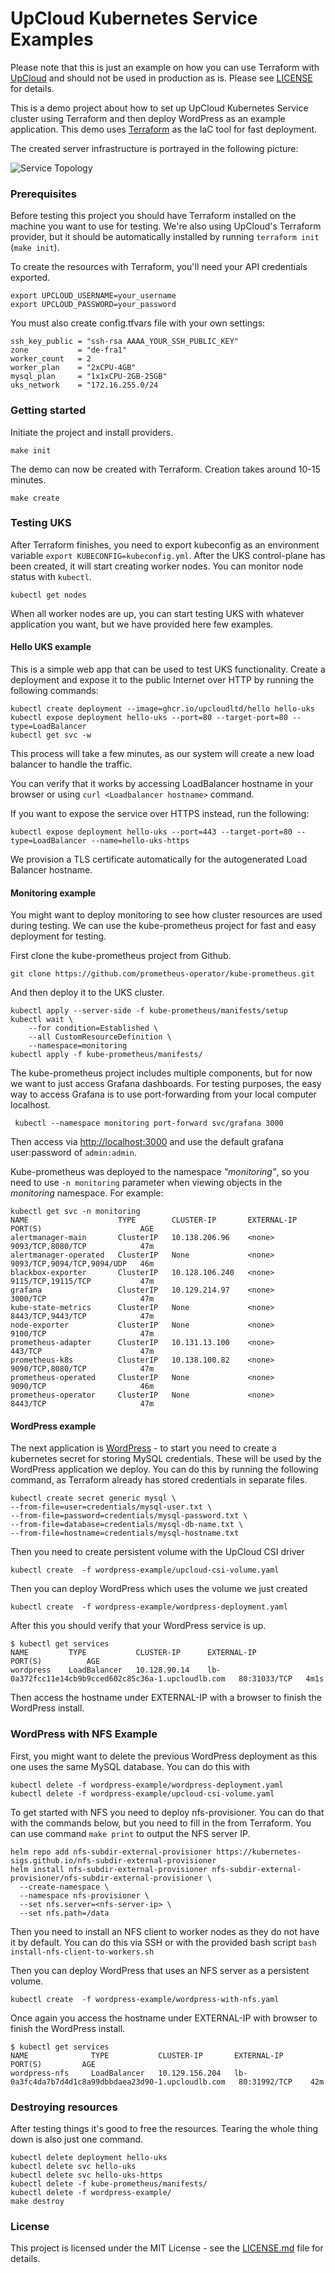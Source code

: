 # UpCloud Kubernetes Service Examples

Please note that this is just an example on how you can use Terraform with [UpCloud](https://upcloud.com/) and should not be used in production as is. Please see [LICENSE](LICENSE) for details.

This is a demo project about how to set up UpCloud Kubernetes Service cluster using Terraform and then deploy
WordPress as an example application. This demo uses [Terraform](https://www.terraform.io/) as the IaC tool
for fast deployment.

The created server infrastructure is portrayed in the following picture:

![Service Topology](demo.png)

### Prerequisites

Before testing this project you should have Terraform installed on the machine you want to
use for testing. We're also using UpCloud's Terraform provider,
but it should be automatically installed by running `terraform init` (`make init`).

To create the resources with Terraform, you'll need your API credentials exported.

```
export UPCLOUD_USERNAME=your_username
export UPCLOUD_PASSWORD=your_password
```

You must also create config.tfvars file with your own settings:

```
ssh_key_public = "ssh-rsa AAAA_YOUR_SSH_PUBLIC_KEY"
zone           = "de-fra1"
worker_count   = 2
worker_plan    = "2xCPU-4GB"
mysql_plan     = "1x1xCPU-2GB-25GB"
uks_network    = "172.16.255.0/24
```

### Getting started

Initiate the project and install providers.

```
make init
```

The demo can now be created with Terraform. Creation takes around 10-15 minutes.

```
make create
```

### Testing UKS

After Terraform finishes, you need to export kubeconfig as an environment variable `export KUBECONFIG=kubeconfig.yml`.
After the UKS control-plane has been created, it will start creating worker nodes. You can monitor node status with `kubectl`.

```
kubectl get nodes
```

When all worker nodes are up, you can start testing UKS with whatever application you want, but we have provided here few examples.

#### Hello UKS example

This is a simple web app that can be used to test UKS functionality.
Create a deployment and expose it to the public Internet over HTTP by running the following commands:

```
kubectl create deployment --image=ghcr.io/upcloudltd/hello hello-uks
kubectl expose deployment hello-uks --port=80 --target-port=80 --type=LoadBalancer
kubectl get svc -w
```

This process will take a few minutes, as our system will create a new load balancer to handle the traffic.

You can verify that it works by accessing LoadBalancer hostname in your browser or using
`curl <Loadbalancer hostname>` command.

If you want to expose the service over HTTPS instead, run the following:

```
kubectl expose deployment hello-uks --port=443 --target-port=80 --type=LoadBalancer --name=hello-uks-https
```

We provision a TLS certificate automatically for the autogenerated Load Balancer hostname.

#### Monitoring example

You might want to deploy monitoring to see how cluster resources are used during testing.
We can use the kube-prometheus project for fast and easy deployment for testing.

First clone the kube-prometheus project from Github.

```
git clone https://github.com/prometheus-operator/kube-prometheus.git
```

And then deploy it to the UKS cluster.

```
kubectl apply --server-side -f kube-prometheus/manifests/setup
kubectl wait \
	--for condition=Established \
	--all CustomResourceDefinition \
	--namespace=monitoring
kubectl apply -f kube-prometheus/manifests/
```

The kube-prometheus project includes multiple components, but for now we want to just access Grafana dashboards.
For testing purposes, the easy way to access Grafana is to use port-forwarding from your local computer localhost.

```
 kubectl --namespace monitoring port-forward svc/grafana 3000
```

Then access via [http://localhost:3000](http://localhost:3000) and use the default grafana user:password of `admin:admin`.

Kube-prometheus was deployed to the namespace <i>"monitoring"</i>, so you need to use `-n monitoring` parameter when viewing objects in the <i>monitoring</i> namespace. For example:

```
kubectl get svc -n monitoring
NAME                    TYPE        CLUSTER-IP       EXTERNAL-IP   PORT(S)                      AGE
alertmanager-main       ClusterIP   10.138.206.96    <none>        9093/TCP,8080/TCP            47m
alertmanager-operated   ClusterIP   None             <none>        9093/TCP,9094/TCP,9094/UDP   46m
blackbox-exporter       ClusterIP   10.128.106.240   <none>        9115/TCP,19115/TCP           47m
grafana                 ClusterIP   10.129.214.97    <none>        3000/TCP                     47m
kube-state-metrics      ClusterIP   None             <none>        8443/TCP,9443/TCP            47m
node-exporter           ClusterIP   None             <none>        9100/TCP                     47m
prometheus-adapter      ClusterIP   10.131.13.100    <none>        443/TCP                      47m
prometheus-k8s          ClusterIP   10.138.100.82    <none>        9090/TCP,8080/TCP            47m
prometheus-operated     ClusterIP   None             <none>        9090/TCP                     46m
prometheus-operator     ClusterIP   None             <none>        8443/TCP                     47m
```

#### WordPress example

The next application is [WordPress](https://github.com/WordPress/WordPress) - to start you need to
create a kubernetes secret for storing MySQL credentials. These will be used by the WordPress application we deploy.
You can do this by running the following command, as Terraform already has stored credentials in separate files.

```
kubectl create secret generic mysql \
--from-file=user=credentials/mysql-user.txt \
--from-file=password=credentials/mysql-password.txt \
--from-file=database=credentials/mysql-db-name.txt \
--from-file=hostname=credentials/mysql-hostname.txt
```

Then you need to create persistent volume with the UpCloud CSI driver

```
kubectl create  -f wordpress-example/upcloud-csi-volume.yaml
```

Then you can deploy WordPress which uses the volume we just created

```
kubectl create  -f wordpress-example/wordpress-deployment.yaml
```

After this you should verify that your WordPress service is up.

```
$ kubectl get services
NAME         TYPE           CLUSTER-IP      EXTERNAL-IP                                           PORT(S)          AGE
wordpress    LoadBalancer   10.128.90.14    lb-0a372fcc11e14cb9b9cced602c85c36a-1.upcloudlb.com   80:31033/TCP   4m1s
```

Then access the hostname under EXTERNAL-IP with a browser to finish the WordPress install.

### WordPress with NFS Example

First, you might want to delete the previous WordPress deployment as this one uses the same MySQL database. You can do this with

```
kubectl delete -f wordpress-example/wordpress-deployment.yaml
kubectl delete -f wordpress-example/upcloud-csi-volume.yaml
```

To get started with NFS you need to deploy nfs-provisioner. You can do that with the commands below, but you need to fill
in the <nfs-server-ip> from Terraform. You can use command `make print` to output the NFS server IP.

```
helm repo add nfs-subdir-external-provisioner https://kubernetes-sigs.github.io/nfs-subdir-external-provisioner
helm install nfs-subdir-external-provisioner nfs-subdir-external-provisioner/nfs-subdir-external-provisioner \
  --create-namespace \
  --namespace nfs-provisioner \
  --set nfs.server=<nfs-server-ip> \
  --set nfs.path=/data
```

Then you need to install an NFS client to worker nodes as they do not have it by default. You can do this via SSH or
with the provided bash script `bash install-nfs-client-to-workers.sh`

Then you can deploy WordPress that uses an NFS server as a persistent volume.

```
kubectl create  -f wordpress-example/wordpress-with-nfs.yaml
```

Once again you access the hostname under EXTERNAL-IP with browser to finish the WordPress install.

```
$ kubectl get services
NAME              TYPE           CLUSTER-IP       EXTERNAL-IP                                           PORT(S)         AGE
wordpress-nfs     LoadBalancer   10.129.156.204   lb-0a3fc4da7b7d4d1c8a99dbbdaea23d90-1.upcloudlb.com   80:31992/TCP    42m
```

### Destroying resources

After testing things it's good to free the resources. Tearing the whole thing down is also just one command.

```
kubectl delete deployment hello-uks
kubectl delete svc hello-uks
kubectl delete svc hello-uks-https
kubectl delete -f kube-prometheus/manifests/
kubectl delete -f wordpress-example/
make destroy
```

### License

This project is licensed under the MIT License - see the [LICENSE.md](LICENSE.md) file for details.
